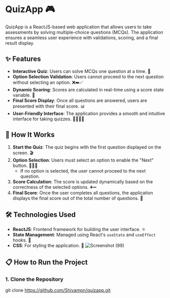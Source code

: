 # QuizApp 🎮

QuizApp is a ReactJS-based web application that allows users to take assessments by solving multiple-choice questions (MCQs). The application ensures a seamless user experience with validations, scoring, and a final result display.

## ✨ Features
- **Interactive Quiz**: Users can solve MCQs one question at a time. 📝
- **Option Selection Validation**: Users cannot proceed to the next question without selecting an option. ❌➡️✅
- **Dynamic Scoring**: Scores are calculated in real-time using a score state variable. 💯
- **Final Score Display**: Once all questions are answered, users are presented with their final score. 📊
- **User-Friendly Interface**: The application provides a smooth and intuitive interface for taking quizzes. 👨‍💻👩‍💻

## 🚀 How It Works
1. **Start the Quiz**: The quiz begins with the first question displayed on the screen. 🎬
2. **Option Selection**: Users must select an option to enable the "Next" button. 🦸‍♂️💬
    - If no option is selected, the user cannot proceed to the next question.
3. **Score Calculation**: The score is updated dynamically based on the correctness of the selected options. ➕➖
4. **Final Score**: Once the user completes all questions, the application displays the final score out of the total number of questions. 🏅

## 🛠️ Technologies Used
- **ReactJS**: Frontend framework for building the user interface. ⚛️
- **State Management**: Managed using React's `useState` and `useEffect` hooks. 🔄
- **CSS**: For styling the application. 🎨
![Screenshot (99)](https://github.com/user-attachments/assets/29098b57-b637-4303-ac0a-75cae635183e)

## 📋 How to Run the Project

### 1. Clone the Repository
git clone https://github.com/Shivampn/quizapp.git
